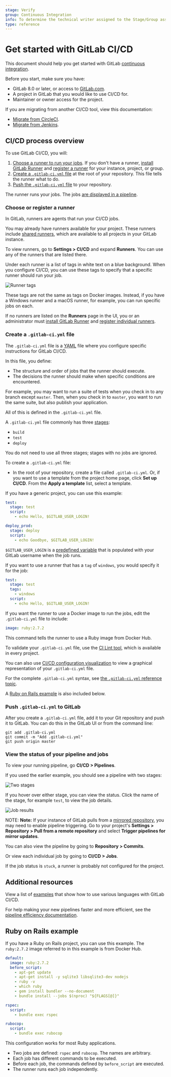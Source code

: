 ```yaml
---
stage: Verify
group: Continuous Integration
info: To determine the technical writer assigned to the Stage/Group associated with this page, see https://about.gitlab.com/handbook/engineering/ux/technical-writing/#designated-technical-writers
type: reference
---
```


# Get started with GitLab CI/CD

This document should help you get started with
GitLab [continuous integration](https://about.gitlab.com/stages-devops-lifecycle/continuous-integration/).

Before you start, make sure you have:

- GitLab 8.0 or later, or access to [GitLab.com](https://gitlab.com).
- A project in GitLab that you would like to use CI/CD for.
- Maintainer or owner access for the project.

If you are migrating from another CI/CD tool, view this documentation:

- [Migrate from CircleCI](../migration/circleci.md).
- [Migrate from Jenkins](../migration/jenkins.md).

## CI/CD process overview

To use GitLab CI/CD, you will:

1. [Choose a runner to run your jobs](#choose-or-register-a-runner).
   If you don't have a runner, [install GitLab Runner](https://docs.gitlab.com/runner/install/)
   and [register a runner](https://docs.gitlab.com/runner/register/) for your instance, project, or group.
1. [Create a `.gitlab-ci.yml` file](#create-a-gitlab-ciyml-file)
   at the root of your repository. This file tells the runner what to do.
1. [Push the `.gitlab-ci.yml` file](#push-gitlab-ciyml-to-gitlab) to your repository.

The runner runs your jobs. The jobs [are displayed in a pipeline](#iew-the-status-of-your-pipeline-and-jobs).

### Choose or register a runner

In GitLab, runners are agents that run your CI/CD jobs.

You may already have runners available for your project. These runners
include [shared runners](../runners/README.md#shared-runners), which are
available to all projects in your GitLab instance.

To view runners, go to **Settings > CI/CD** and expand **Runners**.
You can use any of the runners that are listed there.

Under each runner is a list of tags in white text on a blue background.
When you configure CI/CD, you can use these tags to specify that a specific runner should run your job.

![Runner tags](img/runner_tags_v13_6.png)

These tags are not the same as tags on Docker images. Instead, if you have
a Windows runner and a macOS runner, for example, you can run specific jobs on each.

If no runners are listed on the **Runners** page in the UI, you or an administrator
must [install GitLab Runner](https://docs.gitlab.com/runner/install/) and
[register individual runners](https://docs.gitlab.com/runner/register/).

### Create a `.gitlab-ci.yml` file

The `.gitlab-ci.yml` file is a [YAML](https://en.wikipedia.org/wiki/YAML) file where
you configure specific instructions for GitLab CI/CD.

In this file, you define:

- The structure and order of jobs that the runner should execute.
- The decisions the runner should make when specific conditions are encountered.

For example, you may want to run a suite of tests when you check in to
any branch except `master`. Then, when you check in to `master`, you want
to run the same suite, but also publish your application.

All of this is defined in the `.gitlab-ci.yml` file.

A `.gitlab-ci.yml` file commonly has three [stages](../yaml/README.md#stages):

- `build`
- `test`
- `deploy`

You do not need to use all three stages; stages with no jobs are ignored.

To create a `.gitlab-ci.yml` file:

- In the root of your repository, create a file called `.gitlab-ci.yml`.
  Or, if you want to use a template from the project home page, click **Set up CI/CD**.
  From the **Apply a template** list, select a template.

If you have a generic project, you can use this example:

```yaml
test:
  stage: test
  script:
    - echo Hello, $GITLAB_USER_LOGIN!

deploy_prod:
  stage: deploy
  script:
    - echo Goodbye, $GITLAB_USER_LOGIN!
```

`$GITLAB_USER_LOGIN` is a [predefined variable](../variables/predefined_variables.md)
that is populated with your GitLab username when the job runs.

If you want to use a runner that has a `tag` of `windows`, you would specify it for the job:

```yaml
test:
  stage: test
  tags:
    - windows
  script:
    - echo Hello, $GITLAB_USER_LOGIN!
```

If you want the runner to use a Docker image to run the jobs, edit the `.gitlab-ci.yml` file to include:

```yaml
image: ruby:2.7.2
```

This command tells the runner to use a Ruby image from Docker Hub.

To validate your `.gitlab-ci.yml` file, use the
[CI Lint tool](../lint.md), which is available in every project.

You can also use [CI/CD configuration visualization](../yaml/visualization.md) to
view a graphical representation of your `.gitlab-ci.yml` file.

For the complete `.gitlab-ci.yml` syntax, see
[the `.gitlab-ci.yml` reference topic](../yaml/README.md).

A [Ruby on Rails example](#ruby-on-rails-example) is also included below.

### Push `.gitlab-ci.yml` to GitLab

After you create a `.gitlab-ci.yml` file, add it to your Git repository
and push it to GitLab. You can do this in the GitLab UI or from the
command line:

```shell
git add .gitlab-ci.yml
git commit -m "Add .gitlab-ci.yml"
git push origin master
```

### View the status of your pipeline and jobs

To view your running pipeline, go **CI/CD > Pipelines**.

If you used the earlier example, you should see a pipeline with two stages:

![Two stages](img/two_stages_v13_6.png)

If you hover over either stage, you can view the status. Click the name
of the stage, for example `test`, to view the job details.

![Job results](img/job_results_v13_6.png)

NOTE: **Note:**
If your instance of GitLab pulls from a [mirrored repository](../../user/project/repository/repository_mirroring.md#pulling-from-a-remote-repository),
you may need to enable pipeline triggering. Go to your project's
**Settings > Repository > Pull from a remote repository** and select **Trigger pipelines for mirror updates**.

You can also view the pipeline by going to **Repository > Commits**.

Or view each individual job by going to **CI/CD > Jobs**.

If the job status is `stuck`, a runner is probably not configured for the project.

## Additional resources

View a list of [examples](../examples/README.md) that show how to use
various languages with GitLab CI/CD.

For help making your new pipelines faster and more efficient, see the
[pipeline efficiency documentation](../pipelines/pipeline_efficiency.md).

## Ruby on Rails example

If you have a Ruby on Rails project, you can use this example. The `ruby:2.7.2` image
referred to in this example is from Docker Hub.

```yaml
default:
  image: ruby:2.7.2
  before_script:
    - apt-get update
    - apt-get install -y sqlite3 libsqlite3-dev nodejs
    - ruby -v
    - which ruby
    - gem install bundler --no-document
    - bundle install --jobs $(nproc) "${FLAGS[@]}"

rspec:
  script:
    - bundle exec rspec

rubocop:
  script:
    - bundle exec rubocop
```

This configuration works for most Ruby applications.

- Two jobs are defined: `rspec` and `rubocop`. The names are arbitrary.
- Each job has different commands to be executed.
- Before each job, the commands defined by `before_script` are executed.
- The runner runs each job independently.
